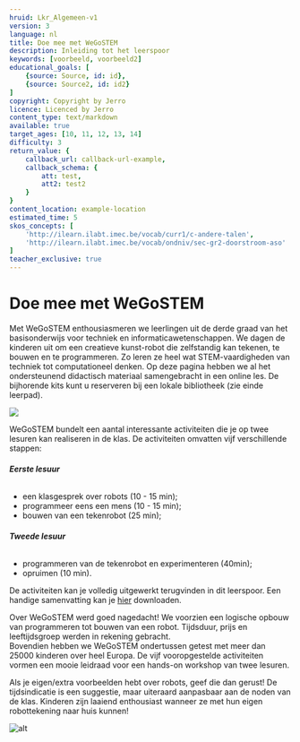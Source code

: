 ```yaml
---
hruid: Lkr_Algemeen-v1
version: 3
language: nl
title: Doe mee met WeGoSTEM
description: Inleiding tot het leerspoor
keywords: [voorbeeld, voorbeeld2]
educational_goals: [
    {source: Source, id: id}, 
    {source: Source2, id: id2}
]
copyright: Copyright by Jerro
licence: Licenced by Jerro
content_type: text/markdown
available: true
target_ages: [10, 11, 12, 13, 14]
difficulty: 3
return_value: {
    callback_url: callback-url-example,
    callback_schema: {
        att: test,
        att2: test2
    }
}
content_location: example-location
estimated_time: 5
skos_concepts: [
    'http://ilearn.ilabt.imec.be/vocab/curr1/c-andere-talen', 
    'http://ilearn.ilabt.imec.be/vocab/ondniv/sec-gr2-doorstroom-aso'
]
teacher_exclusive: true
---
```


# Doe mee met WeGoSTEM

Met WeGoSTEM enthousiasmeren we leerlingen uit de derde graad van het basisonderwijs voor techniek en informaticawetenschappen. We dagen de kinderen uit om een creatieve kunst-robot die zelfstandig kan tekenen, te bouwen en te programmeren. Zo leren ze heel wat STEM-vaardigheden van techniek tot computationeel denken. Op deze pagina hebben we al het ondersteunend didactisch materiaal samengebracht in een online les. De bijhorende kits kunt u reserveren bij een lokale bibliotheek (zie einde leerpad).

![](@youtube/https://www.youtube.com/embed/RqyxGvzavCw)

WeGoSTEM bundelt een aantal interessante activiteiten die je op twee lesuren kan realiseren in de klas. De activiteiten omvatten vijf verschillende stappen:

###### **Eerste lesuur**
* een klasgesprek over robots (10 - 15 min);
* programmeer eens een mens (10 - 15 min);
* bouwen van een tekenrobot (25 min);
  
###### **Tweede lesuur**
* programmeren van de tekenrobot en experimenteren (40min);
* opruimen (10 min).

De activiteiten kan je volledig uitgewerkt terugvinden in dit leerspoor. Een handige samenvatting kan je 
[hier](https://scholen.dwengo.org/downloads/WeGoSTEMoverzichtleerkrachten.pdf "Samenvatting WeGoSTEM") 
downloaden. 

Over WeGoSTEM werd goed nagedacht! We voorzien een logische opbouw van programmeren tot bouwen van een robot. Tijdsduur, prijs en leeftijdsgroep werden in rekening gebracht.  
Bovendien hebben we WeGoSTEM ondertussen getest met meer dan 25000 kinderen over heel Europa. De vijf vooropgestelde activiteiten vormen een mooie leidraad voor een hands-on workshop van twee lesuren. 

Als je eigen/extra voorbeelden hebt over robots, geef die dan gerust! De tijdsindicatie is een suggestie, maar uiteraard aanpasbaar aan de noden van de klas. Kinderen zijn laaiend enthousiast wanneer ze met hun eigen robottekening naar huis kunnen!

![alt](https://scholen.dwengo.org/static/wegostem.png "Front")